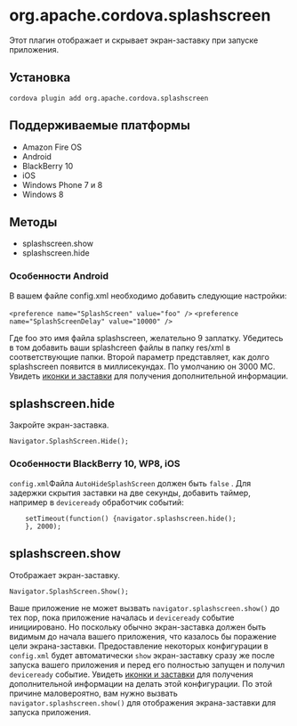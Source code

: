 <!---
    Licensed to the Apache Software Foundation (ASF) under one
    or more contributor license agreements.  See the NOTICE file
    distributed with this work for additional information
    regarding copyright ownership.  The ASF licenses this file
    to you under the Apache License, Version 2.0 (the
    "License"); you may not use this file except in compliance
    with the License.  You may obtain a copy of the License at

      http://www.apache.org/licenses/LICENSE-2.0

    Unless required by applicable law or agreed to in writing,
    software distributed under the License is distributed on an
    "AS IS" BASIS, WITHOUT WARRANTIES OR CONDITIONS OF ANY
    KIND, either express or implied.  See the License for the
    specific language governing permissions and limitations
    under the License.
-->

# org.apache.cordova.splashscreen

Этот плагин отображает и скрывает экран-заставку при запуске приложения.

## Установка

    cordova plugin add org.apache.cordova.splashscreen
    

## Поддерживаемые платформы

*   Amazon Fire OS
*   Android
*   BlackBerry 10
*   iOS
*   Windows Phone 7 и 8
*   Windows 8

## Методы

*   splashscreen.show
*   splashscreen.hide

### Особенности Android

В вашем файле config.xml необходимо добавить следующие настройки:

`<preference name="SplashScreen" value="foo" />` `<preference name="SplashScreenDelay" value="10000" />`

Где foo это имя файла splashscreen, желательно 9 заплатку. Убедитесь в том добавить ваши splashcreen файлы в папку res/xml в соответствующие папки. Второй параметр представляет, как долго splashscreen появится в миллисекундах. По умолчанию он 3000 МС. Увидеть [иконки и заставки][1] для получения дополнительной информации.

 [1]: http://cordova.apache.org/docs/en/edge/config_ref_images.md.html

## splashscreen.hide

Закройте экран-заставка.

    Navigator.SplashScreen.Hide();
    

### Особенности BlackBerry 10, WP8, iOS

`config.xml`Файла `AutoHideSplashScreen` должен быть `false` . Для задержки скрытия заставки на две секунды, добавить таймер, например в `deviceready` обработчик событий:

        setTimeout(function() {navigator.splashscreen.hide();
        }, 2000);
    

## splashscreen.show

Отображает экран-заставку.

    Navigator.SplashScreen.Show();
    

Ваше приложение не может вызвать `navigator.splashscreen.show()` до тех пор, пока приложение началась и `deviceready` событие инициировано. Но поскольку обычно экран-заставка должен быть видимым до начала вашего приложения, что казалось бы поражение цели экрана-заставки. Предоставление некоторых конфигурации в `config.xml` будет автоматически `show` экран-заставку сразу же после запуска вашего приложения и перед его полностью запущен и получил `deviceready` событие. Увидеть [иконки и заставки][1] для получения дополнительной информации на делать этой конфигурации. По этой причине маловероятно, вам нужно вызвать `navigator.splashscreen.show()` для отображения экрана-заставки для запуска приложения.